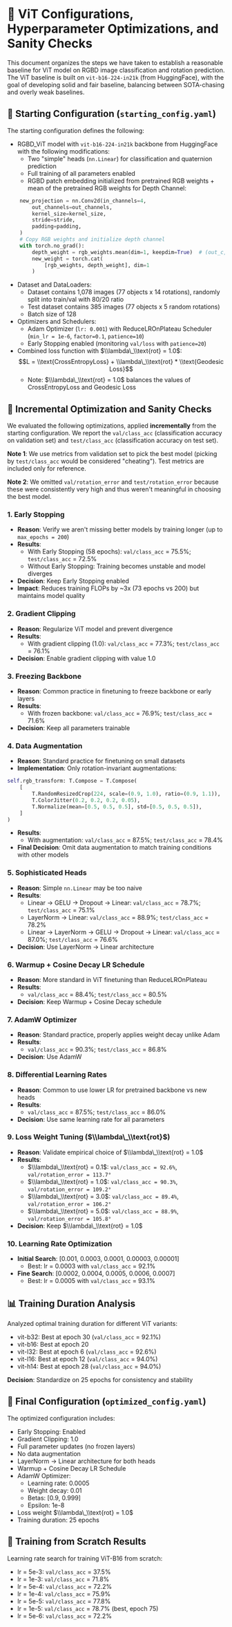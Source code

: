 # 🔧 ViT Configurations, Hyperparameter Optimizations, and Sanity Checks

This document organizes the steps we have taken to establish a reasonable baseline for ViT model on RGBD image classification and rotation prediction. The ViT baseline is built on `vit-b16-224-in21k` (from HuggingFace), with the goal of developing solid and fair baseline, balancing between SOTA-chasing and overly weak baselines.

## 📝 Starting Configuration (`starting_config.yaml`)

The starting configuration defines the following:

- RGBD_ViT model with `vit-b16-224-in21k` backbone from HuggingFace with the following modifications:
  - Two "simple" heads (`nn.Linear`) for classification and quaternion prediction
  - Full training of all parameters enabled
  - RGBD patch embedding initialized from pretrained RGB weights + mean of the pretrained RGB weights for Depth Channel:

```python
    new_projection = nn.Conv2d(in_channels=4,
        out_channels=out_channels,
        kernel_size=kernel_size,
        stride=stride,
        padding=padding,
    )
    # Copy RGB weights and initialize depth channel
    with torch.no_grad():
        depth_weight = rgb_weights.mean(dim=1, keepdim=True)  # (out_c, 1, k, k)
        new_weight = torch.cat(
            [rgb_weights, depth_weight], dim=1
        )
```

- Dataset and DataLoaders:
  - Dataset contains 1,078 images (77 objects x 14 rotations), randomly split into train/val with 80/20 ratio
  - Test dataset contains 385 images (77 objects x 5 random rotations)
  - Batch size of 128
- Optimizers and Schedulers:
  - Adam Optimizer (`lr: 0.001`) with ReduceLROnPlateau Scheduler (`min_lr = 1e-6`, `factor=0.1`, `patience=10`)
  - Early Stopping enabled (monitoring `val/loss` with `patience=20`)
- Combined loss function with $\\lambda\_\\text{rot} = 1.0$:
  $$L = \\text{CrossEntropyLoss} + \\lambda\_\\text{rot} * \\text{Geodesic Loss}$$
  - Note: $\\lambda\_\\text{rot} = 1.0$ balances the values of CrossEntropyLoss and Geodesic Loss

## 🔁 Incremental Optimization and Sanity Checks

We evaluated the following optimizations, applied **incrementally** from the starting configuration. We report the `val/class_acc` (classification accuracy on validation set) and `test/class_acc` (classification accuracy on test set).

**Note 1**: We use metrics from validation set to pick the best model (picking by `test/class_acc` would be considered "cheating"). Test metrics are included only for reference.

**Note 2**: We omitted `val/rotation_error` and `test/rotation_error` because these were consistently very high and thus weren't meaningful in choosing the best model.

### 1. Early Stopping

- **Reason**: Verify we aren't missing better models by training longer (up to `max_epochs = 200`)
- **Results**:
  - With Early Stopping (58 epochs): `val/class_acc` = 75.5%; `test/class_acc` = 72.5%
  - Without Early Stopping: Training becomes unstable and model diverges
- **Decision**: Keep Early Stopping enabled
- **Impact**: Reduces training FLOPs by ~3x (73 epochs vs 200) but maintains model quality

### 2. Gradient Clipping

- **Reason**: Regularize ViT model and prevent divergence
- **Results**:
  - With gradient clipping (1.0): `val/class_acc` = 77.3%; `test/class_acc` = 76.1%
- **Decision**: Enable gradient clipping with value 1.0

### 3. Freezing Backbone

- **Reason**: Common practice in finetuning to freeze backbone or early layers
- **Results**:
  - With frozen backbone: `val/class_acc` = 76.9%; `test/class_acc` = 71.6%
- **Decision**: Keep all parameters trainable

### 4. Data Augmentation

- **Reason**: Standard practice for finetuning on small datasets
- **Implementation**: Only rotation-invariant augmentations:

```python
self.rgb_transform: T.Compose = T.Compose(
    [
        T.RandomResizedCrop(224, scale=(0.9, 1.0), ratio=(0.9, 1.1)),
        T.ColorJitter(0.2, 0.2, 0.2, 0.05),
        T.Normalize(mean=[0.5, 0.5, 0.5], std=[0.5, 0.5, 0.5]),
    ]
)
```

- **Results**:
  - With augmentation: `val/class_acc` = 87.5%; `test/class_acc` = 78.4%
- **Final Decision**: Omit data augmentation to match training conditions with other models

### 5. Sophisticated Heads

- **Reason**: Simple `nn.Linear` may be too naive
- **Results**:
  - Linear -> GELU -> Dropout -> Linear: `val/class_acc` = 78.7%; `test/class_acc` = 75.1%
  - LayerNorm -> Linear: `val/class_acc` = 88.9%; `test/class_acc` = 78.2%
  - Linear -> LayerNorm -> GELU -> Dropout -> Linear: `val/class_acc` = 87.0%; `test/class_acc` = 76.6%
- **Decision**: Use LayerNorm -> Linear architecture

### 6. Warmup + Cosine Decay LR Schedule

- **Reason**: More standard in ViT finetuning than ReduceLROnPlateau
- **Results**:
  - `val/class_acc` = 88.4%; `test/class_acc` = 80.5%
- **Decision**: Keep Warmup + Cosine Decay schedule

### 7. AdamW Optimizer

- **Reason**: Standard practice, properly applies weight decay unlike Adam
- **Results**:
  - `val/class_acc` = 90.3%; `test/class_acc` = 86.8%
- **Decision**: Use AdamW

### 8. Differential Learning Rates

- **Reason**: Common to use lower LR for pretrained backbone vs new heads
- **Results**:
  - `val/class_acc` = 87.5%; `test/class_acc` = 86.0%
- **Decision**: Use same learning rate for all parameters

### 9. Loss Weight Tuning ($\\lambda\_\\text{rot}$)

- **Reason**: Validate empirical choice of $\\lambda\_\\text{rot} = 1.0$
- **Results**:
  - $\\lambda\_\\text{rot} = 0.1$: `val/class_acc = 92.6%`, `val/rotation_error = 113.7°`
  - $\\lambda\_\\text{rot} = 1.0$: `val/class_acc = 90.3%`, `val/rotation_error = 109.2°`
  - $\\lambda\_\\text{rot} = 3.0$: `val/class_acc = 89.4%`, `val/rotation_error = 106.2°`
  - $\\lambda\_\\text{rot} = 5.0$: `val/class_acc = 88.9%`, `val/rotation_error = 105.8°`
- **Decision**: Keep $\\lambda\_\\text{rot} = 1.0$

### 10. Learning Rate Optimization

- **Initial Search**: [0.001, 0.0003, 0.0001, 0.00003, 0.00001]
  - Best: lr = 0.0003 with `val/class_acc` = 92.1%
- **Fine Search**: [0.0002, 0.0004, 0.0005, 0.0006, 0.0007]
  - Best: lr = 0.0005 with `val/class_acc` = 93.1%

## 📊 Training Duration Analysis

Analyzed optimal training duration for different ViT variants:

- vit-b32: Best at epoch 30 (`val/class_acc` = 92.1%)
- vit-b16: Best at epoch 20
- vit-l32: Best at epoch 6 (`val/class_acc` = 92.6%)
- vit-l16: Best at epoch 12 (`val/class_acc` = 94.0%)
- vit-h14: Best at epoch 28 (`val/class_acc` = 94.0%)

**Decision**: Standardize on 25 epochs for consistency and stability

## 🎯 Final Configuration (`optimized_config.yaml`)

The optimized configuration includes:

- Early Stopping: Enabled
- Gradient Clipping: 1.0
- Full parameter updates (no frozen layers)
- No data augmentation
- LayerNorm -> Linear architecture for both heads
- Warmup + Cosine Decay LR Schedule
- AdamW Optimizer:
  - Learning rate: 0.0005
  - Weight decay: 0.01
  - Betas: [0.9, 0.999]
  - Epsilon: 1e-8
- Loss weight $\\lambda\_\\text{rot} = 1.0$
- Training duration: 25 epochs

## 🔬 Training from Scratch Results

Learning rate search for training ViT-B16 from scratch:

- lr = 5e-3: `val/class_acc` = 37.5%
- lr = 1e-3: `val/class_acc` = 71.8%
- lr = 5e-4: `val/class_acc` = 72.2%
- lr = 1e-4: `val/class_acc` = 75.9%
- lr = 5e-5: `val/class_acc` = 77.8%
- lr = 1e-5: `val/class_acc` = 78.7% (best, epoch 75)
- lr = 5e-6: `val/class_acc` = 72.2%
